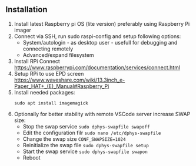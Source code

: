 ## Installation

1. Install latest Raspberry pi OS (lite version) preferably using Raspberry Pi imager
2. Connect via SSH, run sudo raspi-config and setup following options:
   - System/autologin - as desktop user - usefull for debugging and connecting remotely
   - Advanced/expand filesystem
3. Install RPi Connect https://www.raspberrypi.com/documentation/services/connect.html
4. Setup RPi to use EPD screen https://www.waveshare.com/wiki/13.3inch_e-Paper_HAT+_(E)_Manual#Raspberry_Pi
5. Install needed packages:
   ```shell
   sudo apt install imagemagick
   ```
6. Optionally for better stability with remote VSCode server increase SWAP size:
   - Stop the swap service `sudo dphys-swapfile swapoff`
   - Edit the configuration filr `sudo nano /etc/dphys-swapfile`
   - Change the swap size `CONF_SWAPSIZE=1024`
   - Reinitialize the swap file `sudo dphys-swapfile setup`
   - Start the swap service `sudo dphys-swapfile swapon`
   - Reboot